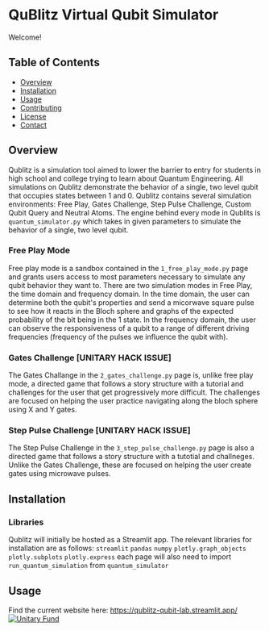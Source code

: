 # QuBlitz Virtual Qubit Simulator
Welcome! 
## Table of Contents
- [Overview](#overview)
- [Installation](#installation)
- [Usage](#usage)
- [Contributing](#contributing)
- [License](#license)
- [Contact](#contact)
## Overview 
Qublitz is a simulation tool aimed to lower the barrier to entry for students in high school and college trying to learn about Quantum Engineering. All simulations on Qublitz demonstrate the behavior of a single, two level qubit that occupies states between 1 and 0. Qublitz contains several simulation environments: Free Play, Gates Challenge, Step Pulse Challenge, Custom Qubit Query and Neutral Atoms. The engine behind every mode in Qublits is `quantum_simulator.py` which takes in given parameters to simulate the behavior of a single, two level qubit. 

### Free Play Mode
Free play mode is a sandbox contained in the `1_free_play_mode.py` page and grants users access to most parameters necessary to simulate any qubit behavior they want to. There are two simulation modes in Free Play, the time domain and frequency domain. 
In the time domain, the user can determine both the qubit's properties and send a micorwave square pulse to see how it reacts in the Bloch sphere and graphs of the expected probability of the bit being in the 1 state. 
In the frequency domain, the user can observe the responsiveness of a qubit to a range of different driving frequencies (frequency of the pulses we influence the qubit with).

### Gates Challenge [UNITARY HACK ISSUE]
The Gates Challange in the `2_gates_challenge.py` page is, unlike free play mode, a directed game that follows a story structure with a tutorial and challenges for the user that get progressively more difficult. The challenges are focused on helping the user practice navigating along the bloch sphere using X and Y gates. 

### Step Pulse Challenge [UNITARY HACK ISSUE] 
The Step Pulse Challenge in the `3_step_pulse_challenge.py` page is also a directed game that follows a story structure with a tutotial and challneges. Unlike the Gates Challenge, these are focused on helping the user create gates using microwave pulses. 

## Installation 
### Libraries
Qublitz will initially be hosted as a Streamlit app. The relevant libraries for installation are as follows: 
`streamlit`
`pandas`
`numpy`
`plotly.graph_objects`
`plotly.subplots`
`plotly.express`
each page will also need to import `run_quantum_simulation` from `quantum_simulator`

## Usage
Find the current website here:
https://qublitz-qubit-lab.streamlit.app/
[![Unitary Fund](https://img.shields.io/badge/Supported%20By-UNITARY%20FUND-brightgreen.svg?style=for-the-badge)](https://unitary.fund)
